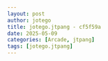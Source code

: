```yaml
---
layout: post
author: jotego
title: jotego.jtpang - cf5f59a
date: 2025-05-09
categories: [Arcade, jtpang]
tags: [jotego.jtpang]
---
```



